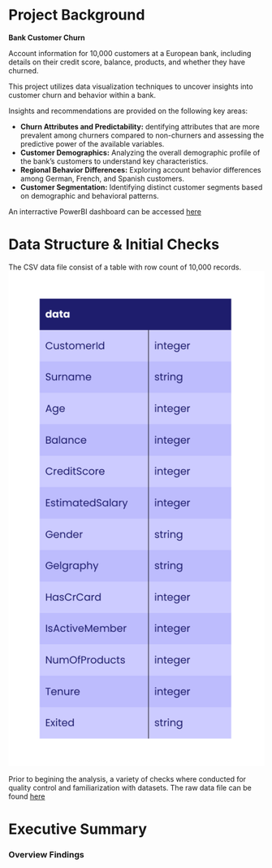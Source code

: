# Project Background
**Bank Customer Churn**

Account information for 10,000 customers at a European bank, including details on their credit score, balance, products, and whether they have churned.

This project utilizes data visualization techniques to uncover insights into customer churn and behavior within a bank.

Insights and recommendations are provided on the following key areas:
- **Churn Attributes and Predictability:** dentifying attributes that are more prevalent among churners compared to non-churners and assessing the predictive power of the available variables.
- **Customer Demographics:** Analyzing the overall demographic profile of the bank’s customers to understand key characteristics. 
- **Regional Behavior Differences:** Exploring account behavior differences among German, French, and Spanish customers.
- **Customer Segmentation:** Identifying distinct customer segments based on demographic and behavioral patterns.

An interractive PowerBI dashboard can be accessed [here](https://app.powerbi.com/view?r=eyJrIjoiZGIxNDQ3ZjItZmZjMS00YzQzLWEzZTYtYTkwZWU1YmY0ZWFhIiwidCI6IjJkZTU1ZjVjLWQwMDMtNGQyYS04MjZiLWVhZDJhOWYyYjljZCJ9)

# Data Structure & Initial Checks
The CSV data file consist of a table with row count of 10,000 records.
![image_alt](https://github.com/princeabdul99/bank_customer/blob/d1725e6eebb55f4f382af8ac636ef6d9a4a72e00/Org%20Chart%20Flowchart%20Whiteboard%20in%20Violet%20Purple%20Adjacent%20Color%20Blocks%20Style%20(3).png)  

Prior to begining the analysis, a variety of checks where conducted for quality control and familiarization with datasets. The raw data file can be found [here](https://github.com/princeabdul99/soda_bottling_production_line/blob/4d27e98112edfc2fea2ff01ce0e8c70130aa4d63/data.zip)

# Executive Summary

### Overview Findings

